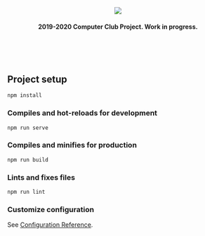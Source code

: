 <h1 align="center">
  <br>
  <br>
    <img src="https://i.imgur.com/YpMLlfv.png"></img>
  <h4 align="center">
  2019-2020 Computer Club Project. Work in progress.
  </h4>
  <!--h5 align="center">
    <a href="#maven">Maven</a>&nbsp;&nbsp;
  </h5-->
  <br>
  <br>
  <br>
</h1>


## Project setup
```
npm install
```

### Compiles and hot-reloads for development
```
npm run serve
```

### Compiles and minifies for production
```
npm run build
```

### Lints and fixes files
```
npm run lint
```

### Customize configuration
See [Configuration Reference](https://cli.vuejs.org/config/).
